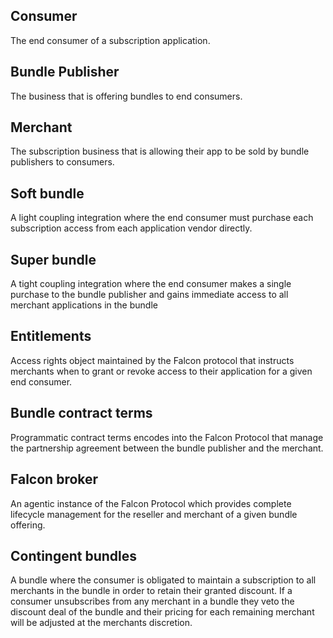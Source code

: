 ## Consumer
The end consumer of a subscription application.
## Bundle Publisher
The business that is offering bundles to end consumers.
## Merchant
The subscription business that is allowing their app to be sold by bundle
publishers to consumers.
## Soft bundle
A light coupling integration where the end consumer must purchase each
subscription access from each application vendor directly.
## Super bundle
A tight coupling integration where the end consumer makes a single purchase to
the bundle publisher and gains immediate access to all merchant applications
in the bundle
## Entitlements
Access rights object maintained by the Falcon protocol that instructs merchants
when to grant or revoke access to their application for a given end consumer.
## Bundle contract terms
Programmatic contract terms encodes into the Falcon Protocol that manage the partnership agreement between the bundle publisher and the merchant.
## Falcon broker
An agentic instance of the Falcon Protocol which provides complete lifecycle
management for the reseller and merchant of a given bundle offering.
## Contingent bundles
A bundle where the consumer is obligated to maintain a subscription to all
merchants in the bundle in order to retain their granted discount. If a consumer
unsubscribes from any merchant in a bundle they veto the discount deal of the
bundle and their pricing for each remaining merchant will be adjusted at the
merchants discretion.
